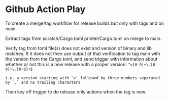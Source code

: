 # Github Action Play

To create a merge/tag workflow for release builds but only with tags and on main.

Extract tags from scratch/Cargo.toml printer/Cargo.toml on merge to main.

Verify tag from toml file(s) does not exist and version of binary and lib matches. If it does not then use output of that verification to tag main with the version from the
Cargo.toml, and send trigger with information about whether or not this is a new release with a proper version:
    `^v[0-9]+\.[0-9]+\.[0-9]+$`

    i.e. a version starting with `v` followed by three numbers separated by `.` and no trailing characters

Then key off trigger to do release only actions when the tag is new.
